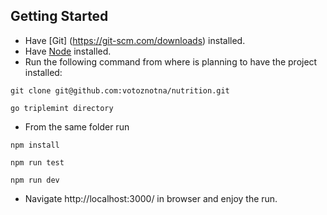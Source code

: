 ## Getting Started

* Have [Git] (https://git-scm.com/downloads) installed.
* Have [Node](https://git-scm.com/downloads) installed. 
* Run the following command from where is planning to have the project installed: 
```
git clone git@github.com:votoznotna/nutrition.git
```
```
go triplemint directory
```
* From the same folder run
```
npm install
```
```
npm run test
``` 
```
npm run dev
``` 

* Navigate http://localhost:3000/ in browser and enjoy the run.


